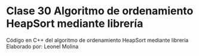 # Clase 30 Algoritmo de ordenamiento HeapSort mediante librería

Código en C++ del algoritmo de ordenamiento HeapSort mediante librería
Elaborado por: Leonel Molina
